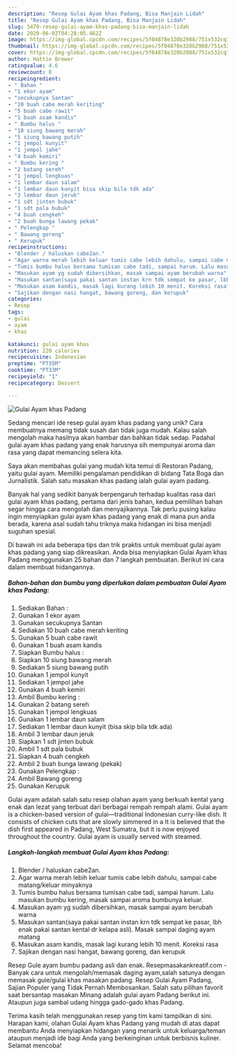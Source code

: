 ```yaml
---
description: "Resep Gulai Ayam khas Padang, Bisa Manjain Lidah"
title: "Resep Gulai Ayam khas Padang, Bisa Manjain Lidah"
slug: 3479-resep-gulai-ayam-khas-padang-bisa-manjain-lidah
date: 2020-06-02T04:28:05.462Z
image: https://img-global.cpcdn.com/recipes/5f04878e320b2988/751x532cq70/gulai-ayam-khas-padang-foto-resep-utama.jpg
thumbnail: https://img-global.cpcdn.com/recipes/5f04878e320b2988/751x532cq70/gulai-ayam-khas-padang-foto-resep-utama.jpg
cover: https://img-global.cpcdn.com/recipes/5f04878e320b2988/751x532cq70/gulai-ayam-khas-padang-foto-resep-utama.jpg
author: Hattie Brewer
ratingvalue: 4.6
reviewcount: 8
recipeingredient:
- " Bahan "
- "1 ekor ayam"
- "secukupnya Santan"
- "10 buah cabe merah keriting"
- "5 buah cabe rawit"
- "1 buah asam kandis"
- " Bumbu halus "
- "10 siung bawang merah"
- "5 siung bawang putih"
- "1 jempol kunyit"
- "1 jempol jahe"
- "4 buah kemiri"
- " Bumbu kering "
- "2 batang sereh"
- "1 jempol lengkuas"
- "1 lembar daun salam"
- "1 lembar daun kunyit bisa skip bila tdk ada"
- "3 lembar daun jeruk"
- "1 sdt jinten bubuk"
- "1 sdt pala bubuk"
- "4 buah cengkeh"
- "2 buah bunga lawang pekak"
- " Pelengkap "
- " Bawang goreng"
- " Kerupuk"
recipeinstructions:
- "Blender / haluskan cabe2an."
- "Agar warna merah lebih keluar tumis cabe lebih dahulu, sampai cabe matang/keluar minyaknya"
- "Tumis bumbu halus bersama tumisan cabe tadi, sampai harum. Lalu masukan bumbu kering, masak sampai aroma bumbunya keluar."
- "Masukan ayam yg sudah dibersihkan, masak sampai ayam berubah warna"
- "Masukan santan(saya pakai santan instan krn tdk sempat ke pasar, lbh enak pakai santan kental dr kelapa asli). Masak sampai daging ayam matang"
- "Masukan asam kandis, masak lagi kurang lebih 10 menit. Koreksi rasa"
- "Sajikan dengan nasi hangat, bawang goreng, dan kerupuk"
categories:
- Resep
tags:
- gulai
- ayam
- khas

katakunci: gulai ayam khas 
nutrition: 220 calories
recipecuisine: Indonesian
preptime: "PT35M"
cooktime: "PT33M"
recipeyield: "1"
recipecategory: Dessert

---
```



![Gulai Ayam khas Padang](https://img-global.cpcdn.com/recipes/5f04878e320b2988/751x532cq70/gulai-ayam-khas-padang-foto-resep-utama.jpg)

Sedang mencari ide resep gulai ayam khas padang yang unik? Cara membuatnya memang tidak susah dan tidak juga mudah. Kalau salah mengolah maka hasilnya akan hambar dan bahkan tidak sedap. Padahal gulai ayam khas padang yang enak harusnya sih mempunyai aroma dan rasa yang dapat memancing selera kita.

Saya akan membahas gulai yang mudah kita temui di Restoran Padang, yaitu gulai ayam. Memiliki pengalaman pendidikan di bidang Tata Boga dan Jurnalistik. Salah satu masakan khas padang ialah gulai ayam padang.

Banyak hal yang sedikit banyak berpengaruh terhadap kualitas rasa dari gulai ayam khas padang, pertama dari jenis bahan, kedua pemilihan bahan segar hingga cara mengolah dan menyajikannya. Tak perlu pusing kalau ingin menyiapkan gulai ayam khas padang yang enak di mana pun anda berada, karena asal sudah tahu triknya maka hidangan ini bisa menjadi suguhan spesial.


Di bawah ini ada beberapa tips dan trik praktis untuk membuat gulai ayam khas padang yang siap dikreasikan. Anda bisa menyiapkan Gulai Ayam khas Padang menggunakan 25 bahan dan 7 langkah pembuatan. Berikut ini cara dalam membuat hidangannya.

<!--inarticleads1-->

##### Bahan-bahan dan bumbu yang diperlukan dalam pembuatan Gulai Ayam khas Padang:

1. Sediakan  Bahan :
1. Gunakan 1 ekor ayam
1. Gunakan secukupnya Santan
1. Sediakan 10 buah cabe merah keriting
1. Gunakan 5 buah cabe rawit
1. Gunakan 1 buah asam kandis
1. Siapkan  Bumbu halus :
1. Siapkan 10 siung bawang merah
1. Sediakan 5 siung bawang putih
1. Gunakan 1 jempol kunyit
1. Sediakan 1 jempol jahe
1. Gunakan 4 buah kemiri
1. Ambil  Bumbu kering :
1. Gunakan 2 batang sereh
1. Gunakan 1 jempol lengkuas
1. Gunakan 1 lembar daun salam
1. Sediakan 1 lembar daun kunyit (bisa skip bila tdk ada)
1. Ambil 3 lembar daun jeruk
1. Siapkan 1 sdt jinten bubuk
1. Ambil 1 sdt pala bubuk
1. Siapkan 4 buah cengkeh
1. Ambil 2 buah bunga lawang (pekak)
1. Gunakan  Pelengkap :
1. Ambil  Bawang goreng
1. Gunakan  Kerupuk


Gulai ayam adalah salah satu resep olahan ayam yang berkuah kental yang enak dan lezat yang terbuat dari berbagai rempah rempah alami. Gulai ayam is a chicken-based version of gulai—traditional Indonesian curry-like dish. It consists of chicken cuts that are slowly simmered in a It is believed that the dish first appeared in Padang, West Sumatra, but it is now enjoyed throughout the country. Gulai ayam is usually served with steamed. 

<!--inarticleads2-->

##### Langkah-langkah membuat Gulai Ayam khas Padang:

1. Blender / haluskan cabe2an.
1. Agar warna merah lebih keluar tumis cabe lebih dahulu, sampai cabe matang/keluar minyaknya
1. Tumis bumbu halus bersama tumisan cabe tadi, sampai harum. Lalu masukan bumbu kering, masak sampai aroma bumbunya keluar.
1. Masukan ayam yg sudah dibersihkan, masak sampai ayam berubah warna
1. Masukan santan(saya pakai santan instan krn tdk sempat ke pasar, lbh enak pakai santan kental dr kelapa asli). Masak sampai daging ayam matang
1. Masukan asam kandis, masak lagi kurang lebih 10 menit. Koreksi rasa
1. Sajikan dengan nasi hangat, bawang goreng, dan kerupuk


Resep Gule ayam bumbu padang asli dan enak. Resepmasakankreatif.com - Banyak cara untuk mengolah/memasak daging ayam,salah satunya dengan memasak gule/gulai khas masakan padang. Resep Gulai Ayam Padang, Sajian Populer yang Tidak Pernah Membosankan. Salah satu pilihan favorit saat bersantap masakan Minang adalah gulai ayam Padang berikut ini. Ataupun juga sambal udang hingga gado-gado khas Padang. 

Terima kasih telah menggunakan resep yang tim kami tampilkan di sini. Harapan kami, olahan Gulai Ayam khas Padang yang mudah di atas dapat membantu Anda menyiapkan hidangan yang menarik untuk keluarga/teman ataupun menjadi ide bagi Anda yang berkeinginan untuk berbisnis kuliner. Selamat mencoba!
